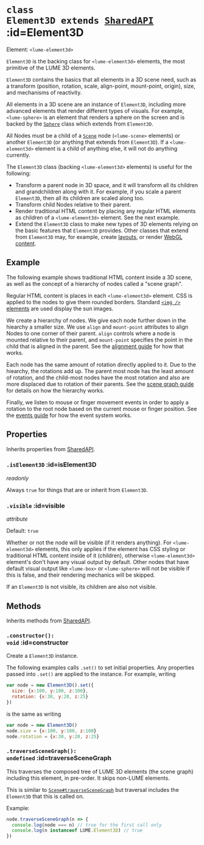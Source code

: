 
# <code>class <b>Element3D</b> extends [SharedAPI](SharedAPI.md)</code> :id=Element3D

Element: `<lume-element3d>`

`Element3D` is the backing class for `<lume-element3d>` elements, the most
primitive of the LUME 3D elements.

`Element3D` contains the basics that all elements in a 3D scene need, such as a
transform (position, rotation, scale, align-point, mount-point, origin),
size, and mechanisms of reactivity.

All elements in a 3D scene are an instance of `Element3D`, including more advanced
elements that render different types of visuals. For example, `<lume-sphere>`
is an element that renders a sphere on the screen and is backed by the
[`Sphere`](./Sphere) class which extends from `Element3D`.

All Nodes must be a child of a [`Scene`](/api/core/Scene) node (`<lume-scene>`
elements) or another `Element3D` (or anything that extends from `Element3D`).
If a `<lume-element3d>` element is a child of anything else, it will not do
anything currently.

The `Element3D` class (backing `<lume-element3d>` elements) is useful for the following:

- Transform a parent node in 3D space, and it will transform all its
  children and grandchildren along with it. For example, if you scale a
  parent `Element3D`, then all its children are scaled along too.
- Transform child Nodes relative to their parent.
- Render traditional HTML content by placing any regular HTML elements as
  children of a `<lume-element3d>` element. See the next example.
- Extend the `Element3D` class to make new types of 3D elements relying on the basic
  features that `Element3D` provides. Other classes that extend from `Element3D` may, for
  example, create [layouts](/examples/autolayout-declarative), or render
  [WebGL content](/examples/hello-world/).

## Example

The following example shows traditional HTML content inside a 3D scene, as
well as the concept of a hierarchy of nodes called a "scene graph".

Regular HTML content is places in each `<lume-element3d>` element. CSS is applied
to the nodes to give them rounded borders. Standard
[`<img />` elements](https://developer.mozilla.org/en-US/docs/Web/HTML/Element/img)
are used display the sun images.

We create a hierarchy of nodes. We give each node further down in the
hiearchy a smaller size. We use `align` and `mount-point` attributes to
align Nodes to one corner of their parent. `align` controls where a node is
mounted relative to their parent, and `mount-point` specifies the point in
the child that is aligned in the parent. See the [alignment guide](TODO)
for how that works.

Each node has the same amount of rotation directly applied to it. Due to the
hiearchy, the rotations add up. The parent most node has the least
amount of rotation, and the child-most nodes have the most rotation and also
are more displaced due to rotation of their parents. See the [scene graph
guide](TODO) for details on how the hierarchy works.

Finally, we listen to mouse or finger movement events in order to apply a
rotation to the root node based on the current mouse or finger position.
See the [events guide](TODO) for how the event system works.

<div id="example1"></div>

<script type="application/javascript">
  new Vue({
    el: '#example1',
    template: '<live-code :template="code" mode="html>iframe" :debounce="200" />',
    data: { code: miniGalaxyDemo() },
  })
</script>

## Properties

Inherits properties from [SharedAPI](SharedAPI.md).


### <code>.<b>isElement3D</b></code> :id=isElement3D

*readonly*

Always `true` for things that are or inherit from `Element3D`.
        


### <code>.<b>visible</b></code> :id=visible

*attribute*

Default: `true`

Whether or not the node will be
visible (if it renders anything). For `<lume-element3d>` elements, this
only applies if the element has CSS styling or traditional HTML
content inside of it (children), otherwise `<lume-element3d>`
element's don't have any visual output by default.  Other nodes that
have default visual output like `<lume-box>` or `<lume-sphere>` will
not be visible if this is false, and their rendering mechanics will
be skipped.

If an `Element3D` is not visible, its children are also not visible.
        

## Methods

Inherits methods from [SharedAPI](SharedAPI.md).


### <code>.<b>constructor</b>(): void</code> :id=constructor

Create a `Element3D` instance.

The following examples calls `.set()` to set initial properties. Any
properties passed into `.set()` are applied to the instance. For
example, writing

```js
var node = new Element3D().set({
  size: {x:100, y:100, z:100},
  rotation: {x:30, y:20, z:25}
})
```

is the same as writing

```js
var node = new Element3D()
node.size = {x:100, y:100, z:100}
node.rotation = {x:30, y:20, z:25}
```
        


### <code>.<b>traverseSceneGraph</b>(): undefined</code> :id=traverseSceneGraph

This traverses the composed tree of
LUME 3D elements (the scene graph) including this element, in pre-order. It skips non-LUME elements.

This is similar to
[`Scene#traverseSceneGraph`](./Scene.md#traversescenegraph) but traversal
includes the `Element3D` that this is called on.

Example:

```js
node.traverseSceneGraph(n => {
  console.log(node === n) // true for the first call only
  console.log(n instanceof LUME.Element3D) // true
})
```
        
        